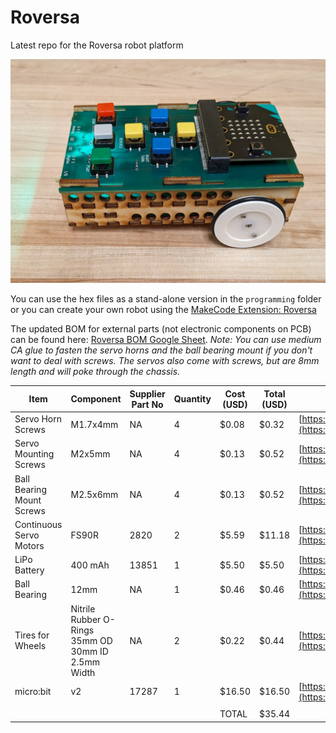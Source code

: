 # Roversa

Latest repo for the Roversa robot platform

![Roversa v 2.1.1](https://github.com/eb8ga/roversa2/blob/main/github/pics/sideView.jpg?raw=true)

You can use the hex files as a stand-alone version in the `programming` folder or you can create your own robot using the [MakeCode Extension: Roversa](https://makecode.microbit.org/pkg/eb8ga/pxt-roversa-2)

The updated BOM for external parts (not electronic components on PCB) can be found here: [Roversa BOM Google Sheet](https://docs.google.com/spreadsheets/d/1kUYj0oMbVDgQLuEuongM7C7LegzUWYho4GA3NhyuQq4/edit?usp=sharing). *Note: You can use medium CA glue to fasten the servo horns and the ball bearing mount if you don't want to deal with screws. The servos also come with screws, but are 8mm length and will poke through the chassis.*

|Item                     |Component                                         |Supplier Part No|Quantity|Cost (USD)|Total (USD)|Supplier                                                                          |
|-------------------------|--------------------------------------------------|----------------|--------|----------|-----------|----------------------------------------------------------------------------------|
|Servo Horn Screws        |M1.7x4mm                                          |NA              |4       |$0.08     |$0.32      |[https://a.co/d/bVgPXpD](https://a.co/d/bVgPXpD)                                  |
|Servo Mounting Screws    |M2x5mm                                            |NA              |4       |$0.13     |$0.52      |[https://a.co/d/0k1dXDF](https://a.co/d/0k1dXDF)                                  |
|Ball Bearing Mount Screws|M2.5x6mm                                          |NA              |4       |$0.13     |$0.52      |[https://a.co/d/0wP02Ca](https://a.co/d/0wP02Ca)                                  |
|Continuous Servo Motors  |FS90R                                             |2820            |2       |$5.59     |$11.18     |[https://www.pololu.com/product/2820](https://www.pololu.com/product/2820)        |
|LiPo Battery             |400 mAh                                           |13851           |1       |$5.50     |$5.50      |[https://www.sparkfun.com/products/13851](https://www.sparkfun.com/products/13851)|
|Ball Bearing             |12mm                                              |NA              |1       |$0.46     |$0.46      |[https://a.co/d/cqhlIzG](https://a.co/d/cqhlIzG)                                  |
|Tires for Wheels         |Nitrile Rubber O-Rings 35mm OD 30mm ID 2.5mm Width|NA              |2       |$0.22     |$0.44      |[](https://a.co/d/30GVs7j)[https://a.co/d/30GVs7j](https://a.co/d/30GVs7j)        |
|micro:bit                |v2                                                |17287           |1       |$16.50    |$16.50     |[https://www.sparkfun.com/products/17287](https://www.sparkfun.com/products/17287)|
|                         |                                                  |                |        |          |           |                                                                                  |
|                         |                                                  |                |        |TOTAL     |$35.44     |                                                                                  |
